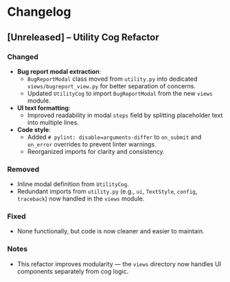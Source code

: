 # Changelog

## [Unreleased] – Utility Cog Refactor

### Changed

- **Bug report modal extraction**:
  - `BugReportModal` class moved from `utility.py` into dedicated `views/bugreport_view.py` for better separation of concerns.
  - Updated `UtilityCog` to import `BugReportModal` from the new `views` module.
- **UI text formatting**:
  - Improved readability in modal `steps` field by splitting placeholder text into multiple lines.
- **Code style**:
  - Added `# pylint: disable=arguments-differ` to `on_submit` and `on_error` overrides to prevent linter warnings.
  - Reorganized imports for clarity and consistency.

### Removed

- Inline modal definition from `UtilityCog`.
- Redundant imports from `utility.py` (e.g., `ui`, `TextStyle`, `config`, `traceback`) now handled in the `views` module.

### Fixed

- None functionally, but code is now cleaner and easier to maintain.

### Notes

- This refactor improves modularity — the `views` directory now handles UI components separately from cog logic.
